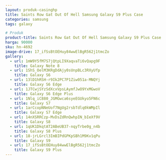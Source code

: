 ```yaml
---
layout: produk-casinghp
title: Saints Row Gat Out Of Hell Samsung Galaxy S9 Plus Case
categories: samsung
tags: galaxy

# Produk
product-title: Saints Row Gat Out Of Hell Samsung Galaxy S9 Plus Case
harga: 90000
sku: hn-4692
image-drive: 17_ifSsBtOEHuy84wwElBgR562j1tmcZo
gallery:
  - url: 1mW9Y5fM7S7jQtpLI9XaqvaTi6vQapg9F
    title: Galaxy Note 8
  - url: 1ShS_OelM3KRgDdAjy0sUnpBLc3RXyUfp
    title: Galaxy S6
  - url: 13lD1hRSH-r9Ik2PC7P1Ziw051a-MNQYj
    title: Galaxy S6 Edge
  - url: 1JTCwjSYzSdXcxVpsLAymfJwO9YxMGwoV
    title: Galaxy S6 Edge Plus
  - url: 1Nlq_iC880_JGMGwca6syeEGUkyo5FN6c
    title: Galaxy S7
  - url: 1arCcopNNeUof7NgUg2rsbTdlq0kWMpIl
    title: Galaxy S7 Edge
  - url: 14nXSRRCzp-MvDsZdRnQwhpIN_bIeXf9V
    title: Galaxy S8
  - url: 1qUK1DkqtAT2ABeUB37-nqyTrbe0g_n4b
    title: Galaxy S8 Plus
  - url: 18-jrLGrcl3ImBIPdGPKpSBh1M9Kv1qPu
    title: Galaxy S9
  - url: 17_ifSsBtOEHuy84wwElBgR562j1tmcZo
    title: Galaxy S9 Plus
---
```

